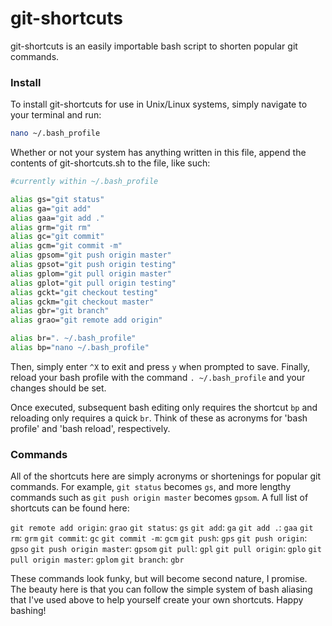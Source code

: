 # git-shortcuts

git-shortcuts is an easily importable bash script to shorten popular git commands.

### Install

To install git-shortcuts for use in Unix/Linux systems, simply navigate to your terminal and run:

```bash
nano ~/.bash_profile
```

Whether or not your system has anything written in this file, append the contents of git-shortcuts.sh to the file, like such:

```bash
#currently within ~/.bash_profile

alias gs="git status"
alias ga="git add"
alias gaa="git add ."
alias grm="git rm"
alias gc="git commit"
alias gcm="git commit -m"
alias gpsom="git push origin master"
alias gpsot="git push origin testing"
alias gplom="git pull origin master"
alias gplot="git pull origin testing"
alias gckt="git checkout testing"
alias gckm="git checkout master"
alias gbr="git branch"
alias grao="git remote add origin"

alias br=". ~/.bash_profile"
alias bp="nano ~/.bash_profile"
```
Then, simply enter `^X` to exit and press `y` when prompted to save. Finally, reload your bash profile with the command `. ~/.bash_profile` and your changes should be set. 

Once executed, subsequent bash editing only requires the shortcut `bp` and reloading only requires a quick `br`. Think of these as acronyms for 'bash profile' and 'bash reload', respectively.

### Commands

All of the shortcuts here are simply acronyms or shortenings for popular git commands. For example, `git status` becomes `gs`, and more lengthy commands such as `git push origin master` becomes `gpsom`. A full list of shortcuts can be found here:

`git remote add origin`: `grao`
`git status`: `gs`
`git add`: `ga`
`git add .`: `gaa`
`git rm`: `grm`
`git commit`: `gc`
`git commit -m`: `gcm`
`git push`: `gps`
`git push origin`: `gpso`
`git push origin master`: `gpsom`
`git pull`: `gpl`
`git pull origin`: `gplo`
`git pull origin master`: `gplom`
`git branch`: `gbr`


These commands look funky, but will become second nature, I promise. The beauty here is that you can follow the simple system of bash aliasing that I've used above to help yourself create your own shortcuts. Happy bashing!
